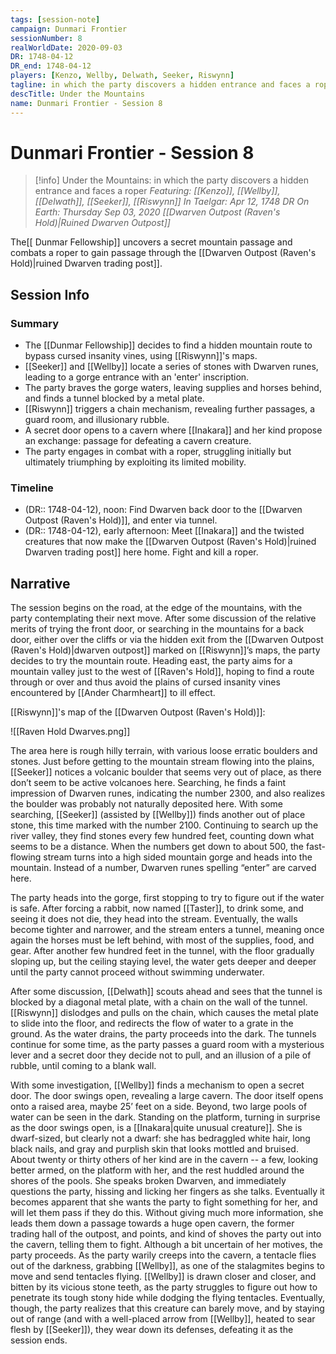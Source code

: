 ```yaml
---
tags: [session-note]
campaign: Dunmari Frontier
sessionNumber: 8
realWorldDate: 2020-09-03
DR: 1748-04-12
DR_end: 1748-04-12
players: [Kenzo, Wellby, Delwath, Seeker, Riswynn]
tagline: in which the party discovers a hidden entrance and faces a roper
descTitle: Under the Mountains
name: Dunmari Frontier - Session 8
---
```

# Dunmari Frontier - Session 8

>[!info] Under the Mountains: in which the party discovers a hidden entrance and faces a roper
> *Featuring: [[Kenzo]], [[Wellby]], [[Delwath]], [[Seeker]], [[Riswynn]]*
> *In Taelgar: Apr 12, 1748 DR*
> *On Earth: Thursday Sep 03, 2020*
> *[[Dwarven Outpost (Raven's Hold)|Ruined Dwarven Outpost]]*

The[[ Dunmar Fellowship]] uncovers a secret mountain passage and combats a roper to gain passage through the [[Dwarven Outpost (Raven's Hold)|ruined Dwarven trading post]].

## Session Info
### Summary
- The [[Dunmar Fellowship]] decides to find a hidden mountain route to bypass cursed insanity vines, using [[Riswynn]]'s maps.
- [[Seeker]] and [[Wellby]] locate a series of stones with Dwarven runes, leading to a gorge entrance with an 'enter' inscription.
- The party braves the gorge waters, leaving supplies and horses behind, and finds a tunnel blocked by a metal plate.
- [[Riswynn]] triggers a chain mechanism, revealing further passages, a guard room, and illusionary rubble.
- A secret door opens to a cavern where [[Inakara]] and her kind propose an exchange: passage for defeating a cavern creature.
- The party engages in combat with a roper, struggling initially but ultimately triumphing by exploiting its limited mobility.

### Timeline
- (DR:: 1748-04-12), noon: Find Dwarven back door to the [[Dwarven Outpost (Raven's Hold)]], and enter via tunnel. 
- (DR:: 1748-04-12), early afternoon: Meet [[Inakara]] and the twisted creatures that now make the [[Dwarven Outpost (Raven's Hold)|ruined Dwarven trading post]] here home. Fight and kill a roper.


## Narrative
The session begins on the road, at the edge of the mountains, with the party contemplating their next move. After some discussion of the relative merits of trying the front door, or searching in the mountains for a back door, either over the cliffs or via the hidden exit from the [[Dwarven Outpost (Raven's Hold)|dwarven outpost]] marked on [[Riswynn]]’s maps, the party decides to try the mountain route. Heading east, the party aims for a mountain valley just to the west of [[Raven's Hold]], hoping to find a route through or over and thus avoid the plains of cursed insanity vines encountered by [[Ander Charmheart]] to ill effect.

[[Riswynn]]'s map of the [[Dwarven Outpost (Raven's Hold)]]:

![[Raven Hold Dwarves.png]]

The area here is rough hilly terrain, with various loose erratic boulders and stones. Just before getting to the mountain stream flowing into the plains, [[Seeker]] notices a volcanic boulder that seems very out of place, as there don’t seem to be active volcanoes here. Searching, he finds a faint impression of Dwarven runes, indicating the number 2300, and also realizes the boulder was probably not naturally deposited here. With some searching, [[Seeker]] (assisted by [[Wellby]]) finds another out of place stone, this time marked with the number 2100. Continuing to search up the river valley, they find stones every few hundred feet, counting down what seems to be a distance. When the numbers get down to about 500, the fast-flowing stream turns into a high sided mountain gorge and heads into the mountain. Instead of a number, Dwarven runes spelling “enter” are carved here.

The party heads into the gorge, first stopping to try to figure out if the water is safe. After forcing a rabbit, now named [[Taster]], to drink some, and seeing it does not die, they head into the stream. Eventually, the walls become tighter and narrower, and the stream enters a tunnel, meaning once again the horses must be left behind, with most of the supplies, food, and gear. After another few hundred feet in the tunnel, with the floor gradually sloping up, but the ceiling staying level, the water gets deeper and deeper until the party cannot proceed without swimming underwater.

After some discussion, [[Delwath]] scouts ahead and sees that the tunnel is blocked by a diagonal metal plate, with a chain on the wall of the tunnel. [[Riswynn]] dislodges and pulls on the chain, which causes the metal plate to slide into the floor, and redirects the flow of water to a grate in the ground. As the water drains, the party proceeds into the dark. The tunnels continue for some time, as the party passes a guard room with a mysterious lever and a secret door they decide not to pull, and an illusion of a pile of rubble, until coming to a blank wall.

With some investigation, [[Wellby]] finds a mechanism to open a secret door. The door swings open, revealing a large cavern. The door itself opens onto a raised area, maybe 25’ feet on a side. Beyond, two large pools of water can be seen in the dark. Standing on the platform, turning in surprise as the door swings open, is a [[Inakara|quite unusual creature]]. She is dwarf-sized, but clearly not a dwarf: she has bedraggled white hair, long black nails, and gray and purplish skin that looks mottled and bruised. About twenty or thirty others of her kind are in the cavern -- a few, looking better armed, on the platform with her, and the rest huddled around the shores of the pools. She speaks broken Dwarven, and immediately questions the party, hissing and licking her fingers as she talks. Eventually it becomes apparent that she wants the party to fight something for her, and will let them pass if they do this. Without giving much more information, she leads them down a passage towards a huge open cavern, the former trading hall of the outpost, and points, and kind of shoves the party out into the cavern, telling them to fight. Although a bit uncertain of her motives, the party proceeds. As the party warily creeps into the cavern, a tentacle flies out of the darkness, grabbing [[Wellby]], as one of the stalagmites begins to move and send tentacles flying. [[Wellby]] is drawn closer and closer, and bitten by its vicious stone teeth, as the party struggles to figure out how to penetrate its tough stony hide while dodging the flying tentacles. Eventually, though, the party realizes that this creature can barely move, and by staying out of range (and with a well-placed arrow from [[Wellby]], heated to sear flesh by [[Seeker]]), they wear down its defenses, defeating it as the session ends. 
